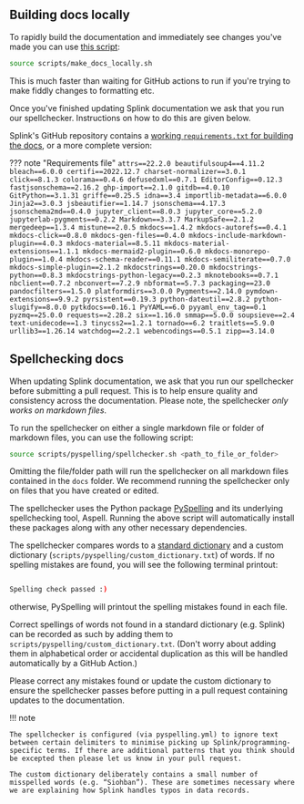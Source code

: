 ## Building docs locally

To rapidly build the documentation and immediately see changes you've made you can use [this script](https://github.com/moj-analytical-services/splink/blob/master/scripts/make_docs_locally.sh):

```sh
source scripts/make_docs_locally.sh
```

This is much faster than waiting for GitHub actions to run if you're trying to make fiddly changes to formatting etc.

Once you've finished updating Splink documentation we ask that you run our spellchecker. Instructions on how to do this are given below.

Splink's GitHub repository contains a [working `requirements.txt` for building the docs](https://github.com/moj-analytical-services/splink/blob/master/scripts/docs-requirements.txt), or a more complete version:

??? note "Requirements file"
    ```
    attrs==22.2.0
    beautifulsoup4==4.11.2
    bleach==6.0.0
    certifi==2022.12.7
    charset-normalizer==3.0.1
    click==8.1.3
    colorama==0.4.6
    defusedxml==0.7.1
    EditorConfig==0.12.3
    fastjsonschema==2.16.2
    ghp-import==2.1.0
    gitdb==4.0.10
    GitPython==3.1.31
    griffe==0.25.5
    idna==3.4
    importlib-metadata==6.0.0
    Jinja2==3.0.3
    jsbeautifier==1.14.7
    jsonschema==4.17.3
    jsonschema2md==0.4.0
    jupyter_client==8.0.3
    jupyter_core==5.2.0
    jupyterlab-pygments==0.2.2
    Markdown==3.3.7
    MarkupSafe==2.1.2
    mergedeep==1.3.4
    mistune==2.0.5
    mkdocs==1.4.2
    mkdocs-autorefs==0.4.1
    mkdocs-click==0.8.0
    mkdocs-gen-files==0.4.0
    mkdocs-include-markdown-plugin==4.0.3
    mkdocs-material==8.5.11
    mkdocs-material-extensions==1.1.1
    mkdocs-mermaid2-plugin==0.6.0
    mkdocs-monorepo-plugin==1.0.4
    mkdocs-schema-reader==0.11.1
    mkdocs-semiliterate==0.7.0
    mkdocs-simple-plugin==2.1.2
    mkdocstrings==0.20.0
    mkdocstrings-python==0.8.3
    mkdocstrings-python-legacy==0.2.3
    mknotebooks==0.7.1
    nbclient==0.7.2
    nbconvert==7.2.9
    nbformat==5.7.3
    packaging==23.0
    pandocfilters==1.5.0
    platformdirs==3.0.0
    Pygments==2.14.0
    pymdown-extensions==9.9.2
    pyrsistent==0.19.3
    python-dateutil==2.8.2
    python-slugify==8.0.0
    pytkdocs==0.16.1
    PyYAML==6.0
    pyyaml_env_tag==0.1
    pyzmq==25.0.0
    requests==2.28.2
    six==1.16.0
    smmap==5.0.0
    soupsieve==2.4
    text-unidecode==1.3
    tinycss2==1.2.1
    tornado==6.2
    traitlets==5.9.0
    urllib3==1.26.14
    watchdog==2.2.1
    webencodings==0.5.1
    zipp==3.14.0
    ```

## Spellchecking docs

When updating Splink documentation, we ask that you run our spellchecker before submitting a pull request. This is to help ensure quality and consistency across the documentation. Please note, the spellchecker _only works on markdown files_.

To run the spellchecker on either a single markdown file or folder of markdown files, you can use the following script:

```sh
source scripts/pyspelling/spellchecker.sh <path_to_file_or_folder>
```

Omitting the file/folder path will run the spellchecker on all markdown files contained in the `docs` folder. We recommend running the spellchecker only on files that you have created or edited. 

The spellchecker uses the Python package [PySpelling](https://facelessuser.github.io/pyspelling/) and its underlying spellchecking tool, Aspell. Running the above script will automatically install these packages along with any other necessary dependencies.

The spellchecker compares words to a [standard dictionary](https://github.com/LibreOffice/dictionaries/blob/master/en/en_GB.aff) and a custom dictionary (`scripts/pyspelling/custom_dictionary.txt`) of words. If no spelling mistakes are found, you will see the following terminal printout:

```sh

Spelling check passed :)

```

otherwise, PySpelling will printout the spelling mistakes found in each file.

Correct spellings of words not found in a standard dictionary (e.g. Splink) can be recorded as such by adding them to `scripts/pyspelling/custom_dictionary.txt`. (Don't worry about adding them in alphabetical order or accidental duplication as this will be handled automatically by a GitHub Action.)

Please correct any mistakes found or update the custom dictionary to ensure the spellchecker passes before putting in a pull request containing updates to the documentation.

!!! note

    The spellchecker is configured (via pyspelling.yml) to ignore text between certain delimiters to minimise picking up Splink/programming-specific terms. If there are additional patterns that you think should be excepted then please let us know in your pull request.

    The custom dictionary deliberately contains a small number of misspelled words (e.g. “Siohban”). These are sometimes necessary where we are explaining how Splink handles typos in data records.



   

 



